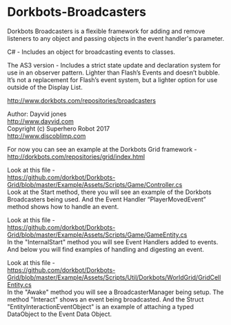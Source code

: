 Dorkbots-Broadcasters
=================

Dorkbots Broadcasters is a flexible framework for adding and remove listeners to any object and passing objects in the event handler's parameter. 

C# - Includes an object for broadcasting events to classes.

The AS3 version - Includes a strict state update and declaration system for use in an observer pattern. Lighter than Flash’s Events and doesn’t bubble. It’s not a replacement for Flash’s event system, but a lighter option for use outside of the Display List.

http://www.dorkbots.com/repositories/broadcasters

Author: Dayvid jones<br>
http://www.dayvid.com<br>
Copyright (c) Superhero Robot 2017<br>
http://www.discoblimp.com

For now you can see an example at the Dorkbots Grid framework -<br> http://dorkbots.com/repositories/grid/index.html

Look at this file -<br>
https://github.com/dorkbot/Dorkbots-Grid/blob/master/Example/Assets/Scripts/Game/Controller.cs<br> Look at the Start method, there you will see an example of the Dorkbots Broadcasters being used. And the Event Handler “PlayerMovedEvent” method shows how to handle an event.

Look at this file -<br>
https://github.com/dorkbot/Dorkbots-Grid/blob/master/Example/Assets/Scripts/Game/GameEntity.cs<br>
In the "InternalStart" method you will see Event Handlers added to events. And below you will find examples of handling and digesting an event.

Look at this file -<br>
https://github.com/dorkbot/Dorkbots-Grid/blob/master/Example/Assets/Scripts/Util/Dorkbots/WorldGrid/GridCellEntity.cs<br>
In the "Awake" method you will see a BroadcasterManager being setup. The method "Interact" shows an event being broadcasted. And the Struct "EntityInteractionEventObject" is an example of attaching a typed DataObject to the Event Data Object.